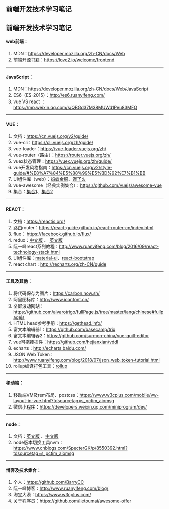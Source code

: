 ## 前端开发技术学习笔记

## 前端开发技术学习笔记

#### web前端：
1. MDN：https://developer.mozilla.org/zh-CN/docs/Web
2. 前端开源书籍：https://love2.io/welcome/frontend
***
#### JavaScript：
1. MDN：https://developer.mozilla.org/zh-CN/docs/Web/JavaScript
2. ES6（ES-2015）：http://es6.ruanyifeng.com/
3. vue VS react ：https://mp.weixin.qq.com/s/QBGd37M38MUWd1Peu83MFQ
***
#### VUE：
1. 文档：https://cn.vuejs.org/v2/guide/
2. vue-cli：https://cli.vuejs.org/zh/guide/
3. vue-loader：https://vue-loader.vuejs.org/zh/
4. vue-router（路由）：https://router.vuejs.org/zh/
5. vuex状态管理：https://vuex.vuejs.org/zh/guide/
6. vue开发风格指南：https://cn.vuejs.org/v2/style-guide/#%E8%A7%84%E5%88%99%E5%BD%92%E7%B1%BB
7. UI组件库（web）：[蚂蚁金服](https://www.iviewui.com/)、[饿了么](http://element-cn.eleme.io/#/zh-CN/component/installation)
8. vue-awesome（经典实例集合）：https://github.com/vuejs/awesome-vue
9. 集合：[集合1](https://github.com/opendigg/awesome-github-vue)、[集合2](http://www.alloyteam.com/nav/)
***
#### REACT：
1. 文档：https://reactjs.org/
2. 路由router：https://react-guide.github.io/react-router-cn/index.html
3. flux： https://facebook.github.io/flux/
4. redux：[中文版](http://www.redux.org.cn/)  、 [英文版](https://redux.js.org/)
5. 阮一峰react系列教程：http://www.ruanyifeng.com/blog/2016/09/react-technology-stack.html
6. UI组件库：[material-ui](https://github.com/mui-org/material-ui)、[react-bootstrap](https://github.com/react-bootstrap/react-bootstrap)
7. react chart：http://recharts.org/zh-CN/guide
***
#### 工具及其他：
1. 将代码保存为图片：https://carbon.now.sh/
2. 阿里图标库：http://www.iconfont.cn/
3. 全屏滚动网站：https://github.com/alvarotrigo/fullPage.js/tree/master/lang/chinese#fullpagejs
4. HTML head参考手册：https://gethead.info/
5. 富文本编辑器1：https://github.com/basecamp/trix
6. 富文本编辑器2：https://github.com/surmon-china/vue-quill-editor
7. vue可拖拽插件：https://github.com/hejianxian/vddl
8. echarts：http://echarts.baidu.com/
9. JSON Web Token：http://www.ruanyifeng.com/blog/2018/07/json_web_token-tutorial.html
10. rollup编译打包工具：[rollup](https://rollupjs.org/guide/zh)
***
#### 移动端：
1. 移动端VM及rem布局、postcss：https://www.w3cplus.com/mobile/vw-layout-in-vue.html?tdsourcetag=s_pctim_aiomsg
2. 微信小程序：https://developers.weixin.qq.com/miniprogram/dev/
***
#### node：
1. 文档：[英文版](https://nodejs.org/api/documentation.html ) 、[中文版](http://nodejs.cn/api/documentation.html)
2. node版本切换工具nvm：https://www.cnblogs.com/SpecterGK/p/8550392.html?tdsourcetag=s_pctim_aiomsg
***
#### 博客及技术集合：
1. 个人：https://github.com/BarryCC
2. 阮一峰博客：http://www.ruanyifeng.com/blog/
3. 淘宝大漠：https://www.w3cplus.com/
4. 关于程序员：https://github.com/lietoumai/awesome-offer